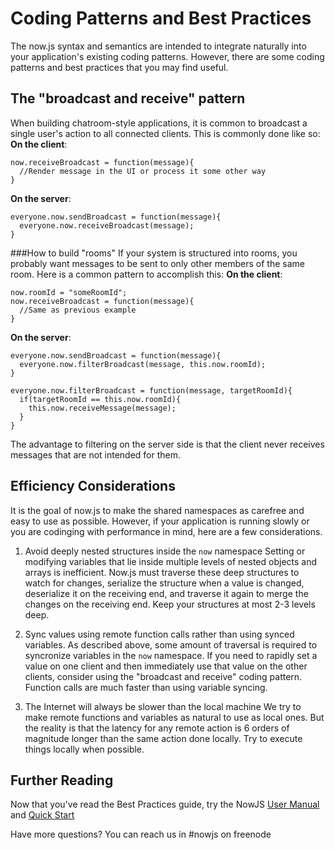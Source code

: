 Coding Patterns and Best Practices
==================================
The now.js syntax and semantics are intended to integrate naturally into your application's existing coding patterns. However, there are some coding patterns and best practices that you may find useful.

The "broadcast and receive" pattern
-----------------------------------
When building chatroom-style applications, it is common to broadcast a single user's action to all connected clients. This is commonly done like so:
**On the client**:

    now.receiveBroadcast = function(message){
      //Render message in the UI or process it some other way
    }

**On the server**:

    everyone.now.sendBroadcast = function(message){
      everyone.now.receiveBroadcast(message);
    }
    
###How to build "rooms"
If your system is structured into rooms, you probably want messages to be sent to only other members of the same room. Here is a common pattern to accomplish this:
**On the client**:

    now.roomId = "someRoomId";
    now.receiveBroadcast = function(message){
      //Same as previous example
    }
**On the server**:

    everyone.now.sendBroadcast = function(message){
      everyone.now.filterBroadcast(message, this.now.roomId);
    }
    
    everyone.now.filterBroadcast = function(message, targetRoomId){
      if(targetRoomId == this.now.roomId){
        this.now.receiveMessage(message);
      }
    }
    
The advantage to filtering on the server side is that the client never receives messages that are not intended for them.
    
Efficiency Considerations
-------------------------
It is the goal of now.js to make the shared namespaces as carefree and easy to use as possible. However, if your application is running slowly or you are codinging with performance in mind, here are a few considerations.

1. Avoid deeply nested structures inside the `now` namespace
Setting or modifying variables that lie inside multiple levels of nested objects and arrays is inefficient. Now.js must traverse these deep structures to watch for changes, serialize the structure when a value is changed, deserialize it on the receiving end, and traverse it again to merge the changes on the receiving end. Keep your structures at most 2-3 levels deep.

2. Sync values using remote function calls rather than using synced variables.
As described above, some amount of traversal is required to syncronize variables in the `now` namespace. If you need to rapidly set a value on one client and then immediately use that value on the other clients, consider using the "broadcast and receive" coding pattern. Function calls are much faster than using variable syncing.

3. The Internet will always be slower than the local machine
We try to make remote functions and variables as natural to use as local ones. But the reality is that the latency for any remote action is 6 orders of magnitude longer than the same action done locally. Try to execute things locally when possible.

Further Reading
----------------------
Now that you've read the Best Practices guide, try the NowJS [User Manual](http://nowjs.com/doc) and [Quick Start](http://nowjs.com/guide)

Have more questions? You can reach us in #nowjs on freenode